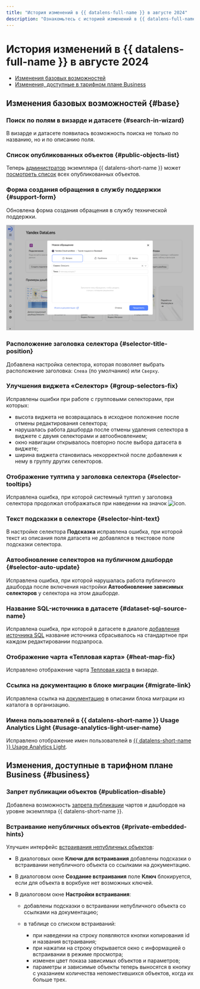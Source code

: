 ```yaml
---
title: "История изменений в {{ datalens-full-name }} в августе 2024"
description: "Ознакомьтесь с историей изменений в {{ datalens-full-name }} за август 2024."
---
```


# История изменений в {{ datalens-full-name }} в августе 2024


* [Изменения базовых возможностей](#base)
* [Изменения, доступные в тарифном плане Business](#business)

## Изменения базовых возможностей {#base}



### Поиск по полям в визарде и датасете {#search-in-wizard}

В визарде и датасете появилась возможность поиска не только по названию, но и по описанию поля.


### Список опубликованных объектов {#public-objects-list}

Теперь [администратор](../security/roles.md#datalens-admin) экземпляра {{ datalens-short-name }} может [посмотреть список](../concepts/datalens-public.md#public-objects-list) всех опубликованных объектов.


### Форма создания обращения в службу поддержки {#support-form}

Обновлена форма создания обращения в службу технической поддержки.


![image](../../_assets/datalens/release-notes/support-form.png)



### Расположение заголовка селектора {#selector-title-position}

Добавлена настройка селектора, которая позволяет выбрать расположение заголовка: `Слева` (по умолчанию) или `Сверху`.


### Улучшения виджета «Селектор» {#group-selectors-fix}

Исправлены ошибки при работе с групповыми селекторами, при которых:

* высота виджета не возвращалась в исходное положение после отмены редактирования селектора;
* нарушалась работа дашборда после отмены удаления селектора в виджете с двумя селекторами и автообновлением;
* окно навигации открывалось повторно после выбора датасета в виджете;
* ширина виджета становилась некорректной после добавления к нему в группу других селекторов.

### Отображение тултипа у заголовка селектора {#selector-tooltips}

Исправлена ошибка, при которой системный тултип у заголовка селектора продолжал отображаться при наведении на значок ![icon](../../_assets/console-icons/circle-question.svg).

### Текст подсказки в селекторе {#selector-hint-text}

В настройке селектора **Подсказка** исправлена ошибка, при которой текст из описания поля датасета не добавлялся в текстовое поле подсказки селектора.


### Автообновление селекторов на публичном дашборде {#selector-auto-update}

Исправлена ошибка, при которой нарушалась работа публичного дашборда после включения настройки **Автообновление зависимых селекторов** у селектора на этом дашборде.


### Название SQL-источника в датасете {#dataset-sql-source-name}

Исправлена ошибка, при которой в датасете в диалоге [добавления источника SQL](../dataset/create-dataset.md#add-data) название источника сбрасывалось на стандартное при каждом редактировании подзапроса.


### Отображение чарта «Тепловая карта» {#heat-map-fix}

Исправлено отображение чарта [Тепловая карта](../visualization-ref/heat-map-chart.md) в визарде.


### Ссылка на документацию в блоке миграции {#migrate-link}

Исправлена ссылка на [документацию](../concepts/organizations.md#migration) в описании блока миграции из каталога в организацию.

### Имена пользователей в {{ datalens-short-name }} Usage Analytics Light {#usage-analytics-light-user-name}

Исправлено отображение имен пользователей в [{{ datalens-short-name }} Usage Analytics Light](../operations/connection/create-usage-tracking.md#light-dash).

## Изменения, доступные в тарифном плане Business {#business}

### Запрет публикации объектов {#publication-disable}

Добавлена возможность [запрета публикации](../concepts/datalens-public.md#publication-disable) чартов и дашбордов на уровне экземпляра {{ datalens-short-name }}.

### Встраивание непубличных объектов {#private-embedded-hints}

Улучшен интерфейс [встраивания непубличных объектов](../security/private-embedded-objects.md):

* В диалоговых окне **Ключи для встраивания** добавлены подсказки о встраивании непубличного объекта со ссылками на документацию.
* В диалоговом окне **Создание встраивания** поле **Ключ** блокируется, если для объекта в воркбуке нет возможных ключей.
* В диалоговом окне **Настройки встраивания**:
  
  * добавлены подсказки о встраивании непубличного объекта со ссылками на документацию;
  * в таблице со списком встраиваний:

    * при наведении на строку появляются кнопки копирования id и названия встраивания;
    * при нажатии на строку открывается окно с информацией о встраивании в режиме просмотра;
    * изменен цвет показа зависимых объектов и параметров;
    * параметры и зависимые объекты теперь выносятся в кнопку с указанием количества непоместившихся объектов, когда их больше трех.

